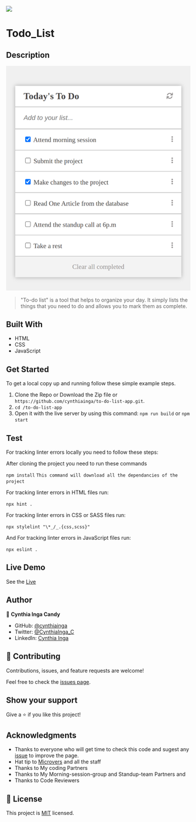 ![](https://img.shields.io/badge/Microverse-blueviolet)

# Todo_List

## Description

![App View](./src/assets/to-do-list.png)

> "To-do list" is a tool that helps to organize your day. It simply lists the things that you need to do and allows you to mark them as complete.

## Built With

- HTML
- CSS
- JavaScript

## Get Started

To get a local copy up and running follow these simple example steps.

1. Clone the Repo or Download the Zip file or `https://github.com/cynthiainga/to-do-list-app.git`.
2. `cd /to-do-list-app`
3. Open it with the live server by using this command: `npm run build` or `npm start`

## Test

For tracking linter errors locally you need to follow these steps:

After cloning the project you need to run these commands

`npm install` `This command will download all the dependancies of the project`

For tracking linter errors in HTML files run:

`npx hint .`

For tracking linter errors in CSS or SASS files run:

`npx stylelint "\*_/_.{css,scss}"`

And For tracking linter errors in JavaScript files run:

`npx eslint .`

## Live Demo

See the [Live](https://cynthiainga.github.io/to-do-list-app/)

## Author

👤 **Cynthia Inga Candy**

- GitHub: [@cynthiainga](https://github.com/cynthiainga)
- Twitter: [@CynthiaInga_C](https://twitter.com/CynthiaInga_C)
- LinkedIn: [Cynthia Inga](https://www.linkedin.com/in/cynthia-inga7/)

## 🤝 Contributing

Contributions, issues, and feature requests are welcome!

Feel free to check the [issues page](../../issues/).

## Show your support

Give a ⭐️ if you like this project!

## Acknowledgments

- Thanks to everyone who will get time to check this code and sugest any [issue](https://github.com/cynthiainga/todo-list-app/issues) to improve the page.
- Hat tip to [Microvers](www.microverse.org) and all the staff
- Thanks to My coding Partners
- Thanks to My Morning-session-group and Standup-team Partners and
- Thanks to Code Reviewers

## 📝 License

This project is [MIT](./MIT.md) licensed.
